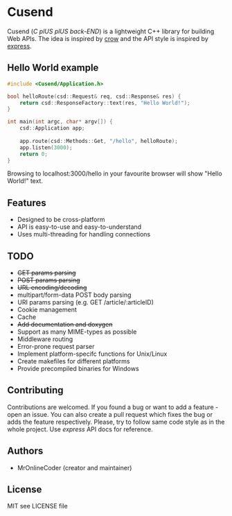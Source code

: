 # Cusend

Cusend (*C plUS plUS back-END*) is a lightweight C++ library for building Web APIs. The idea is inspired by [crow](https://github.com/ipkn/crow) and the API style is inspired by [express](https://github.com/expressjs/express).

## Hello World example
```cpp
#include <Cusend/Application.h>

bool helloRoute(csd::Request& req, csd::Response& res) {
	return csd::ResponseFactory::text(res, "Hello World!");
}

int main(int argc, char* argv[]) {
	csd::Application app;
	
	app.route(csd::Methods::Get, "/hello", helloRoute);
	app.listen(3000);
	return 0;
}
```

Browsing to localhost:3000/hello in your favourite browser will show "Hello World!" text.

## Features
* Designed to be cross-platform
* API is easy-to-use and easy-to-understand
* Uses multi-threading for handling connections

## TODO
* ~~GET params parsing~~
* ~~POST params parsing~~
* ~~URL encoding/decoding~~
* multipart/form-data POST body parsing
* URI params parsing (e.g. GET /article/:articleID)
* Cookie management
* Cache
* ~~Add documentation and doxygen~~
* Support as many MIME-types as possible
* Middleware routing
* Error-prone request parser
* Implement platform-specifc functions for Unix/Linux
* Create makefiles for different platforms
* Provide precompiled binaries for Windows

## Contributing
Contributions are welcomed. If you found a bug or want to add a feature - open an issue. You can also create a pull request which fixes the bug or adds the feature respectively. Please, try to follow same code style as in the whole project. Use *express* API docs for reference.

## Authors
* MrOnlineCoder (creator and maintainer)

## License
MIT
see LICENSE file